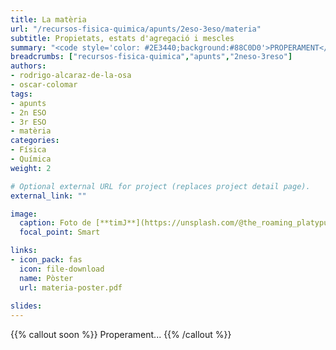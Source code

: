 ```yaml
---
title: La matèria
url: "/recursos-fisica-quimica/apunts/2eso-3eso/materia"
subtitle: Propietats, estats d'agregació i mescles
summary: "<code style='color: #2E3440;background:#88C0D0'>PROPERAMENT</code> <br> Propietats, estats d'agregació i mescles."
breadcrumbs: ["recursos-fisica-quimica","apunts","2neso-3reso"]
authors:
- rodrigo-alcaraz-de-la-osa
- oscar-colomar
tags:
- apunts
- 2n ESO
- 3r ESO
- matèria
categories:
- Física
- Química
weight: 2

# Optional external URL for project (replaces project detail page).
external_link: ""

image:
  caption: Foto de [**timJ**](https://unsplash.com/@the_roaming_platypus) en [Unsplash](https://unsplash.com)
  focal_point: Smart

links:
- icon_pack: fas
  icon: file-download
  name: Pòster
  url: materia-poster.pdf
  
slides:
---
```


{{% callout soon %}}
Properament...
{{% /callout %}}